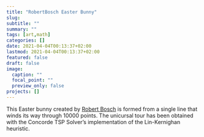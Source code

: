```yaml
---
title: "RobertBosch Easter Bunny"
slug:
subtitle: ""
summary: ""
tags: [art,math]
categories: []
date: 2021-04-04T00:13:37+02:00
lastmod: 2021-04-04T00:13:37+02:00
featured: false
draft: false
image:
  caption: ""
  focal_point: ""
  preview_only: false
projects: []
---
```

This Easter bunny created by [Robert Bosch](https://twitter.com/baabbaash) is formed from a single line that winds its way through 10000 points. The unicursal tour has been obtained with the Concorde TSP Solver’s implementation of the Lin-Kernighan heuristic.
